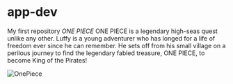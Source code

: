 # app-dev
My first repository
*ONE PIECE*
ONE PIECE is a legendary high-seas quest unlike any other. Luffy is a young adventurer who has longed for a life of freedom ever since he can remember. He sets off from his small village on a perilous journey to find the legendary fabled treasure, ONE PIECE, to become King of the Pirates!

![OnePiece]([image.jpg](https://www.google.com/url?sa=i&url=https%3A%2F%2Fhobbylark.com%2Fcomic-books%2FManga-Like-One-Piece&psig=AOvVaw1PmwUmY-mbCBLEpnTK0NHn&ust=1701863764050000&source=images&cd=vfe&opi=89978449&ved=0CBIQjRxqFwoTCJC_1Nqe-IIDFQAAAAAdAAAAABAN))
